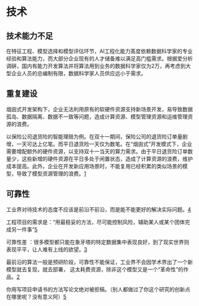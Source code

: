 # 技术

## 技术能力不足

在特征工程、模型选择和模型评估环节，AI工程化能力髙度依赖数据科学家的专业经验和算法能力，而大部分企业现有的人才储备难以满足高门槛需求。根据爱分析调硏，国内有能力开发算法并将算法用到业务的数据科学家仅为2万，再考虑到大型企业人员的总编制有限，数据科学家人员供应远小于需求。

## 重复建设

烟囱式开发架构下，企业无法利用原有的软硬件资源支持新场景开发，易导致数据孤岛、数据隔离、数据不一致等问题，造成计算资源、模型管理资源和运维管理资源的浪费。

以保险公司退货险的智能理赔为例。在双十一期间，保险公司的退货险订单量剧增，一天可达上亿笔。而平日退货险一天仅为数笔。在“烟囱式”开发模式下，企业需要增配额外的硬件资源，以支持双十一当天的算力需求。由于平日退货险订单数量少，这些新增的硬件资源在平日多处于闲置状态，造成了计算资源的浪费，维护成本提高。此外，企业在开发新应用场景时，不能复用已经积累的类似场景的模型，导致了模型资源管理的浪费。[1]

## 可靠性

工业界对待技术的态度不应该是前沿不前沿，而是能不能更好的解决实际问题。[4]

工程项目的需求是：“用最稳妥的方法，尽可能控制风险，辅助某人或某个团体完成另一件事”[5]

可靠性差 ：很多模型都只能在象牙塔的特定数据集中表现良好，到了现实世界则表现平平，让人难有上线的欲望。[3]

最前沿的算法一般是预研阶段，可靠性不能保证，工业界不会因学术界出了一个新模型就去复现，就去部署，
这太耗费资源，除非这个模型又是一个“革命性”的作品。[2]

你用写项目申请书的方法写论文绝对被拒稿。（别人都做过了你这个研究的创新点在哪里呢？没有意义阿）[5]


[1]: http://www.myzaker.com/article/5fbfefd48e9f090f483d05b8
[2]: https://www.zhihu.com/question/304599202/answer/792985951
[3]: https://www.zhihu.com/question/304599202/answer/549100318
[4]: https://www.zhihu.com/question/304599202/answer/789358466
[5]: http://www.atyun.com/35906.html
